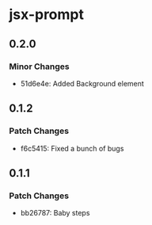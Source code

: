 # jsx-prompt

## 0.2.0

### Minor Changes

- 51d6e4e: Added Background element

## 0.1.2

### Patch Changes

- f6c5415: Fixed a bunch of bugs

## 0.1.1

### Patch Changes

- bb26787: Baby steps
